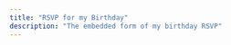 ```yaml
---
title: "RSVP for my Birthday"
description: "The embedded form of my birthday RSVP"
---
```


<div data-tf-live="01J7T005MX3EDMH0Q1BG88T92S"></div><script src="//embed.typeform.com/next/embed.js"></script>
